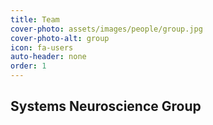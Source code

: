 ```yaml
---
title: Team
cover-photo: assets/images/people/group.jpg
cover-photo-alt: group
icon: fa-users
auto-header: none
order: 1
---
```


## Systems Neuroscience Group
